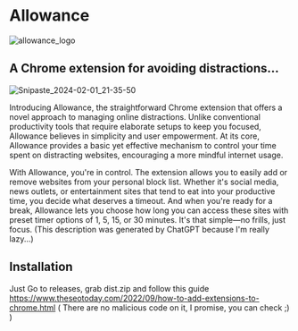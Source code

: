 # Allowance

![allowance_logo](https://github.com/Mackaber/Allowance-ext/assets/496904/dff8b282-ff69-4740-aa76-482957dd2073)

## A Chrome extension for avoiding distractions...

![Snipaste_2024-02-01_21-35-50](https://github.com/Mackaber/Allowance-ext/assets/496904/3ef20513-b573-45b1-a400-1f13f30bf814)

Introducing Allowance, the straightforward Chrome extension that offers a novel approach to managing online distractions. Unlike conventional productivity tools that require elaborate setups to keep you focused, Allowance believes in simplicity and user empowerment. At its core, Allowance provides a basic yet effective mechanism to control your time spent on distracting websites, encouraging a more mindful internet usage.

With Allowance, you're in control. The extension allows you to easily add or remove websites from your personal block list. Whether it's social media, news outlets, or entertainment sites that tend to eat into your productive time, you decide what deserves a timeout. And when you're ready for a break, Allowance lets you choose how long you can access these sites with preset timer options of 1, 5, 15, or 30 minutes. It's that simple—no frills, just focus.
(This description was generated by ChatGPT because I'm really lazy...)


## Installation

Just Go to releases, grab dist.zip and follow this guide https://www.theseotoday.com/2022/09/how-to-add-extensions-to-chrome.html
( There are no malicious code on it, I promise, you can check ;) )
